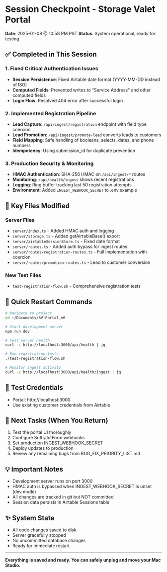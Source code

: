 # Session Checkpoint - Storage Valet Portal
**Date**: 2025-01-08 @ 10:58 PM PST
**Status**: System operational, ready for testing

## ✅ Completed in This Session

### 1. Fixed Critical Authentication Issues
- **Session Persistence**: Fixed Airtable date format (YYYY-MM-DD instead of ISO)
- **Computed Fields**: Prevented writes to "Service Address" and other computed fields
- **Login Flow**: Resolved 404 error after successful login

### 2. Implemented Registration Pipeline
- **Lead Capture**: `/api/ingest/registration` endpoint with field type coercion
- **Lead Promotion**: `/api/ingest/promote-lead` converts leads to customers
- **Field Mapping**: Safe handling of booleans, selects, dates, and phone numbers
- **Idempotency**: Using submission_id for duplicate prevention

### 3. Production Security & Monitoring
- **HMAC Authentication**: SHA-256 HMAC on `/api/ingest/*` routes
- **Monitoring**: `/api/health/ingest` shows recent registrations
- **Logging**: Ring buffer tracking last 50 registration attempts
- **Environment**: Added `INGEST_WEBHOOK_SECRET` to .env.example

## 📁 Key Files Modified

### Server Files
- `server/index.ts` - Added HMAC auth and logging
- `server/storage.ts` - Added getAirtableBase() export
- `server/airtableSessionStore.ts` - Fixed date format
- `server/routes.ts` - Added auth bypass for ingest routes
- `server/routes/registration-routes.ts` - Full implementation with coercion
- `server/routes/promotion-routes.ts` - Lead to customer conversion

### New Test Files
- `test-registration-flow.sh` - Comprehensive registration tests

## 🚀 Quick Restart Commands

```bash
# Navigate to project
cd ~/Documents/SV-Portal_v6

# Start development server
npm run dev

# Test server health
curl -s http://localhost:3000/api/health | jq

# Run registration tests
./test-registration-flow.sh

# Monitor ingest activity
curl -s http://localhost:3000/api/health/ingest | jq
```

## 🔑 Test Credentials
- Portal: http://localhost:3000
- Use existing customer credentials from Airtable

## 📝 Next Tasks (When You Return)
1. Test the portal UI thoroughly
2. Configure Softr/JotForm webhooks
3. Set production INGEST_WEBHOOK_SECRET
4. Deploy updates to production
5. Review any remaining bugs from BUG_FIX_PRIORITY_LIST.md

## 💡 Important Notes
- Development server runs on port 3000
- HMAC auth is bypassed when INGEST_WEBHOOK_SECRET is unset (dev mode)
- All changes are tracked in git but NOT committed
- Session data persists in Airtable Sessions table

## ✨ System State
- All code changes saved to disk
- Server gracefully stopped
- No uncommitted database changes
- Ready for immediate restart

---
**Everything is saved and ready. You can safely unplug and move your Mac Studio.**